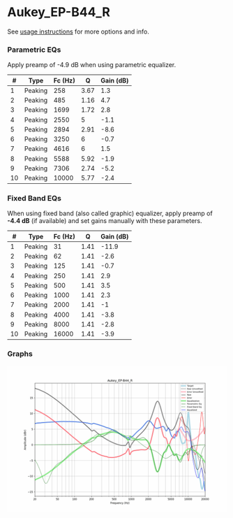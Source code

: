 # Aukey_EP-B44_R
See [usage instructions](https://github.com/jaakkopasanen/AutoEq#usage) for more options and info.

### Parametric EQs
Apply preamp of -4.9 dB when using parametric equalizer.

|   # | Type    |   Fc (Hz) |    Q |   Gain (dB) |
|-----|---------|-----------|------|-------------|
|   1 | Peaking |       258 | 3.67 |         1.3 |
|   2 | Peaking |       485 | 1.16 |         4.7 |
|   3 | Peaking |      1699 | 1.72 |         2.8 |
|   4 | Peaking |      2550 | 5    |        -1.1 |
|   5 | Peaking |      2894 | 2.91 |        -8.6 |
|   6 | Peaking |      3250 | 6    |        -0.7 |
|   7 | Peaking |      4616 | 6    |         1.5 |
|   8 | Peaking |      5588 | 5.92 |        -1.9 |
|   9 | Peaking |      7306 | 2.74 |        -5.2 |
|  10 | Peaking |     10000 | 5.77 |        -2.4 |

### Fixed Band EQs
When using fixed band (also called graphic) equalizer, apply preamp of **-4.4 dB** (if available) and set gains manually with these parameters.

|   # | Type    |   Fc (Hz) |    Q |   Gain (dB) |
|-----|---------|-----------|------|-------------|
|   1 | Peaking |        31 | 1.41 |       -11.9 |
|   2 | Peaking |        62 | 1.41 |        -2.6 |
|   3 | Peaking |       125 | 1.41 |        -0.7 |
|   4 | Peaking |       250 | 1.41 |         2.9 |
|   5 | Peaking |       500 | 1.41 |         3.5 |
|   6 | Peaking |      1000 | 1.41 |         2.3 |
|   7 | Peaking |      2000 | 1.41 |        -1   |
|   8 | Peaking |      4000 | 1.41 |        -3.8 |
|   9 | Peaking |      8000 | 1.41 |        -2.8 |
|  10 | Peaking |     16000 | 1.41 |        -3.9 |

### Graphs
![](./Aukey_EP-B44_R.png)
